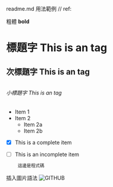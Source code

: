 readme.md  用法範例 // ref: 

粗體 
**bold**

# <h1> 標題字 This is an  tag

## <h2> 次標題字 This is an  tag

###### <h6>  小標題字  This is an  tag
  
* Item 1
* Item 2
  * Item 2a
  * Item 2b

  
- [x] This is a complete item
- [ ] This is an incomplete item
  
  
   ```js
    這邊是程式碼
    ```
  
 插入圖片語法
![GITHUB]( 圖片網址 "圖片名稱")
